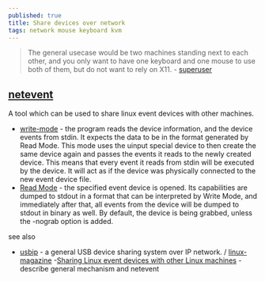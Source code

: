 ```yaml
---
published: true
title: Share devices over network
tags: network mouse keyboard kvm
---
```

> The general usecase would be two machines standing next to each other, and you only want to have one keyboard and one mouse to use both of them, but do not want to rely on X11. - [superuser](https://superuser.com/questions/67659/linux-share-keyboard-over-network)

## [netevent](https://github.com/Blub/netevent/wiki/Share-devices-over-the-net) 
A tool which can be used to share linux event devices with other machines.
- [write-mode](https://github.com/Blub/netevent/wiki/Write-Mode) -  the program reads the device information, and the device events from stdin. It expects the data to be in the format generated by Read Mode. This mode uses the uinput special device to then create the same device again and passes the events it reads to the newly created device. This means that every event it reads from stdin will be executed by the device. It will act as if the device was physically connected to the new event device file.
- [Read Mode](https://github.com/Blub/netevent/wiki/Read-Mode) - 
the specified event device is opened. Its capabilities are dumped to stdout in a format that can be interpreted by Write Mode, and immediately after that, all events from the device will be dumped to stdout in binary as well. By default, the device is being grabbed, unless the -nograb option is added.


see also
- [usbip](https://developer.ridgerun.com/wiki/index.php?title=How_to_setup_and_use_USB/IP) - a general USB device sharing system over IP network. / [linux-magazine](https://www.linux-magazine.com/Issues/2018/208/Tutorial-USB-IP)
-[Sharing Linux event devices with other Linux machines](https://ritiek.github.io/posts/2019/02/blog-post-10/sharing-linux-event-devices) - describe general mechanism and netevent